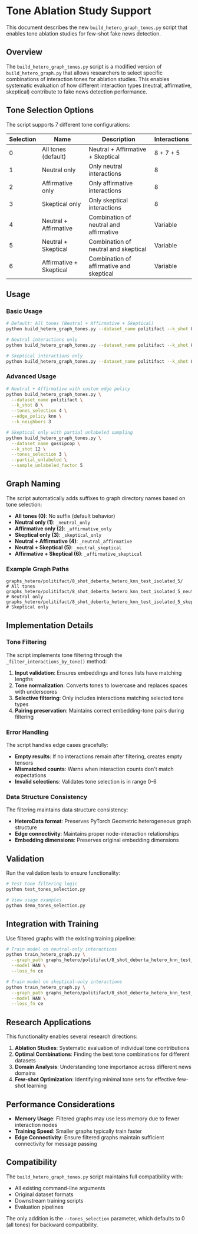 # Tone Ablation Study Support

This document describes the new `build_hetero_graph_tones.py` script that enables tone ablation studies for few-shot fake news detection.

## Overview

The `build_hetero_graph_tones.py` script is a modified version of `build_hetero_graph.py` that allows researchers to select specific combinations of interaction tones for ablation studies. This enables systematic evaluation of how different interaction types (neutral, affirmative, skeptical) contribute to fake news detection performance.

## Tone Selection Options

The script supports 7 different tone configurations:

| Selection | Name | Description | Interactions |
|-----------|------|-------------|--------------|
| 0 | All tones (default) | Neutral + Affirmative + Skeptical | 8 + 7 + 5 |
| 1 | Neutral only | Only neutral interactions | 8 |
| 2 | Affirmative only | Only affirmative interactions | 8 |
| 3 | Skeptical only | Only skeptical interactions | 8 |
| 4 | Neutral + Affirmative | Combination of neutral and affirmative | Variable |
| 5 | Neutral + Skeptical | Combination of neutral and skeptical | Variable |
| 6 | Affirmative + Skeptical | Combination of affirmative and skeptical | Variable |

## Usage

### Basic Usage

```bash
# Default: All tones (Neutral + Affirmative + Skeptical)
python build_hetero_graph_tones.py --dataset_name politifact --k_shot 8

# Neutral interactions only
python build_hetero_graph_tones.py --dataset_name politifact --k_shot 8 --tones_selection 1

# Skeptical interactions only
python build_hetero_graph_tones.py --dataset_name politifact --k_shot 8 --tones_selection 3
```

### Advanced Usage

```bash
# Neutral + Affirmative with custom edge policy
python build_hetero_graph_tones.py \
  --dataset_name politifact \
  --k_shot 8 \
  --tones_selection 4 \
  --edge_policy knn \
  --k_neighbors 3

# Skeptical only with partial unlabeled sampling
python build_hetero_graph_tones.py \
  --dataset_name gossipcop \
  --k_shot 12 \
  --tones_selection 3 \
  --partial_unlabeled \
  --sample_unlabeled_factor 5
```

## Graph Naming

The script automatically adds suffixes to graph directory names based on tone selection:

- **All tones (0)**: No suffix (default behavior)
- **Neutral only (1)**: `_neutral_only`
- **Affirmative only (2)**: `_affirmative_only`
- **Skeptical only (3)**: `_skeptical_only`
- **Neutral + Affirmative (4)**: `_neutral_affirmative`
- **Neutral + Skeptical (5)**: `_neutral_skeptical`
- **Affirmative + Skeptical (6)**: `_affirmative_skeptical`

### Example Graph Paths

```
graphs_hetero/politifact/8_shot_deberta_hetero_knn_test_isolated_5/           # All tones
graphs_hetero/politifact/8_shot_deberta_hetero_knn_test_isolated_5_neutral_only/     # Neutral only
graphs_hetero/politifact/8_shot_deberta_hetero_knn_test_isolated_5_skeptical_only/   # Skeptical only
```

## Implementation Details

### Tone Filtering

The script implements tone filtering through the `_filter_interactions_by_tone()` method:

1. **Input validation**: Ensures embeddings and tones lists have matching lengths
2. **Tone normalization**: Converts tones to lowercase and replaces spaces with underscores
3. **Selective filtering**: Only includes interactions matching selected tone types
4. **Pairing preservation**: Maintains correct embedding-tone pairs during filtering

### Error Handling

The script handles edge cases gracefully:

- **Empty results**: If no interactions remain after filtering, creates empty tensors
- **Mismatched counts**: Warns when interaction counts don't match expectations
- **Invalid selections**: Validates tone selection is in range 0-6

### Data Structure Consistency

The filtering maintains data structure consistency:

- **HeteroData format**: Preserves PyTorch Geometric heterogeneous graph structure
- **Edge connectivity**: Maintains proper node-interaction relationships
- **Embedding dimensions**: Preserves original embedding dimensions

## Validation

Run the validation tests to ensure functionality:

```bash
# Test tone filtering logic
python test_tones_selection.py

# View usage examples
python demo_tones_selection.py
```

## Integration with Training

Use filtered graphs with the existing training pipeline:

```bash
# Train model on neutral-only interactions
python train_hetero_graph.py \
  --graph_path graphs_hetero/politifact/8_shot_deberta_hetero_knn_test_isolated_5_neutral_only/graph.pt \
  --model HAN \
  --loss_fn ce

# Train model on skeptical-only interactions  
python train_hetero_graph.py \
  --graph_path graphs_hetero/politifact/8_shot_deberta_hetero_knn_test_isolated_5_skeptical_only/graph.pt \
  --model HAN \
  --loss_fn ce
```

## Research Applications

This functionality enables several research directions:

1. **Ablation Studies**: Systematic evaluation of individual tone contributions
2. **Optimal Combinations**: Finding the best tone combinations for different datasets
3. **Domain Analysis**: Understanding tone importance across different news domains
4. **Few-shot Optimization**: Identifying minimal tone sets for effective few-shot learning

## Performance Considerations

- **Memory Usage**: Filtered graphs may use less memory due to fewer interaction nodes
- **Training Speed**: Smaller graphs typically train faster
- **Edge Connectivity**: Ensure filtered graphs maintain sufficient connectivity for message passing

## Compatibility

The `build_hetero_graph_tones.py` script maintains full compatibility with:

- All existing command-line arguments
- Original dataset formats
- Downstream training scripts
- Evaluation pipelines

The only addition is the `--tones_selection` parameter, which defaults to 0 (all tones) for backward compatibility.